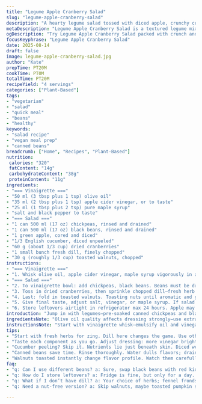 ```yaml
---
title: "Legume Apple Cranberry Salad"
slug: "legume-apple-cranberry-salad"
description: "A hearty legume salad tossed with diced apple, crunchy cucumber, dried cranberries, and toasted walnuts, dressed in a tangy maple cider vinaigrette. Adapted by swapping kidney beans for black beans and scallions for fresh dill to give a fresh herbal twist. Recipe emphasizes texture contrasts and balancing acidity with sweetness. Quick assembly, requires no cooking beyond can-open and rinse. Perfect for fast lunches or light dinners. Allergens avoided include gluten, dairy, eggs. Flexible ingredient swaps suggested."
metaDescription: "Legume Apple Cranberry Salad is a textured legume mix with apples, cucumbers, and walnuts dressed in a tangy vinaigrette."
ogDescription: "Try Legume Apple Cranberry Salad packed with crunch and flavor, easy to make and a fantastic light meal option."
focusKeyphrase: "Legume Apple Cranberry Salad"
date: 2025-08-14
draft: false
image: legume-apple-cranberry-salad.jpg
author: "Kate"
prepTime: PT20M
cookTime: PT0M
totalTime: PT20M
recipeYield: "4 servings"
categories: ["Plant-Based"]
tags:
- "vegetarian"
- "salad"
- "quick meal"
- "beans"
- "healthy"
keywords:
- "salad recipe"
- "vegan meal prep"
- "canned beans"
breadcrumb: ["Home", "Recipes", "Plant-Based"]
nutrition: 
 calories: "320"
 fatContent: "14g"
 carbohydrateContent: "38g"
 proteinContent: "11g"
ingredients:
- "=== Vinaigrette ==="
- "50 ml (3 tbsp plus 1 tsp) olive oil"
- "35 ml (2 tbsp plus 1 tsp) apple cider vinegar, or to taste"
- "25 ml (1 tbsp plus 2 tsp) pure maple syrup"
- "salt and black pepper to taste"
- "=== Salad ==="
- "1 can 500 ml (17 oz) chickpeas, rinsed and drained"
- "1 can 500 ml (17 oz) black beans, rinsed and drained"
- "1 green apple, cored and diced"
- "1/3 English cucumber, diced unpeeled"
- "60 g (about 1/3 cup) dried cranberries"
- "1 small bunch fresh dill, finely chopped"
- "30 g (roughly 1/3 cup) toasted walnuts, chopped"
instructions:
- "=== Vinaigrette ==="
- "1. Whisk olive oil, apple cider vinegar, maple syrup vigorously in a large bowl until glossy. Should coat back of spoon, slight thickness—shows emulsion forming; season well with salt and cracked black pepper. Taste carefully, adjust acidity or sweetness balancing both; raw vinegar harshness requires patient fine-tuning."
- "=== Salad ==="
- "2. To vinaigrette bowl: add chickpeas, black beans. Beans must be drained very well—water dilutes dressing, leads to limp texture; soak longer if needed in colander to dry. Add diced apple and cucumber—should be firm, not watery or soft. If you see juice pooling, pat dry."
- "3. Toss in dried cranberries, then sprinkle chopped dill—fresh herb swipes away monotony of beans, introduces unique herbaceous bite. Stir gently—avoid smashing soft apple cubes or skin puncture. The sound, a soft rustle, tells the salad's coming together."
- "4. Last: fold in toasted walnuts. Toasting nuts until aromatic and golden brown releases oils, crunch transforms salad. No raw nuts if you desire softer texture; swap for toasted pumpkin seeds in pinch."
- "5. Give final taste, adjust salt, vinegar, or maple syrup. If salad tastes muted, more acid will brighten. Too sharp, add drizzle olive oil or a pinch sugar. Serve immediately or chill 10 minutes to meld flavors but watch apple browning. Stir before serving."
- "6. Store leftovers airtight in refrigerator max 24 hours. Apple may soften over time, toss before eating to refresh textures."
introduction: "Jump in with legumes—pre-soaked canned chickpeas and black beans, rinsed until water runs clear, no slime. Dense pulses provide heft but can be dull alone. So you add crisp diced green apple for bite, cucumber for cool snap. Dried cranberries bring chewy sweet bursts; fresh dill replaces scallions for smoky herbal tweak—try it. Oil and cider vinegar dressing emulsifies slowly, must be whisked hard to hold together; texture thickens slightly, shiny. Toasted walnuts top off with earthy warmth and crunch. Timing mostly assembly, no cook heat needed; just attention to drying beans and cutting firmly textured produce. Skip peeling cucumber for nutrients and color contrast but dice evenly; uniform size for chew harmony. Keep ingredients cold, vinaigrette room temp. Combine in one bowl, toss gently but thoroughly. Salt and acid balance key—salty enough to season, acidic to brighten, sugar maple to soften sharp edges."
ingredientsNote: "Olive oil quality affects dressing strongly—use extra virgin with fragrant, peppery notes rather than light oils that disappear in salad. Apple cider vinegar has more complexity than white vinegar; use sparingly or it overwhelms. Maple syrup adds mellow sweetness versus honey or white sugar—substitute agave or light molasses carefully. Beans drained well avoid drowning other flavors and keep salad crisp; rinsing two or three times recommended. Black beans substitute red kidney beans—firmer flesh, slightly earthier. Dill replaced scallion for subtle mild aromatic; if unavailable use thinly sliced fennel fronds for anise notes. Walnuts toasted just before assembling release oils; beware burnt nuts which dull flavor and add bitterness. Dry nuts completely before chopping. Cranberries rehydrated in warm water 5 minutes if too tough and dry, then drained, soften chew."
instructionsNote: "Start with vinaigrette whisk—emulsify oil and vinegar until creamy and shiny. Watch texture; too fast overpower vinegar acidity makes bitter. Low and slow whisk. Add bean legumes next—important to dry thoroughly to avoid dressing thinning and resulting limp salad. Acid hits skin cells; moisture release softens apples and cucumbers; dice uniformly to control breakdown speed. Toss lightly after adding each ingredient—avoid crushing softer apple cubes or breaking beans. Use chopped dill sparingly; too much overtakes salad’s balance. Toast walnuts in dry pan until aromas rise, shaking pan often; burnt walnuts bitter, ruin final taste, so remove immediately once fragrant and golden. Final seasoning tweak after tossing entire salad—salt brings out bean flavor; vinegar brightens whole bowl; maple syrup rounds sharp edges making salad pleasantly balanced. Serve promptly for freshest textures—apple oxidation causes browning and softening if left too long. Refrigerate only if necessary, stirring before serving to redistribute dressing and refresh texture."
tips:
- "Start with fresh herbs for zing. Dill here changes the game. Use other herbs if you prefer. Basil, parsley can work too. Fresh herbs add depth, but don't overload."
- "Taste each component as you go. Adjust dressing: more vinegar brightens. Find balance between saltiness and acidity. Don't forget maple syrup rounds flavors."
- "Cucumber peeling? Skip it. Nutrients lie just beneath skin. Diced well, it features both crunch and color. Cut even pieces for best texture. Think uniform, think harmony."
- "Canned beans save time. Rinse thoroughly. Water dulls flavors; drain well. Overly wet beans dilute dressing leading to limp salad. Use a colander, let them sit."
- "Walnuts toasted instantly change flavor profile. Watch them carefully; they burn fast. Aroma tells you when they’re ready. Cool before chopping to preserve crunch."
faq:
- "q: Can I use different beans? a: Sure, swap black beans with red kidney beans. Slightly firmer texture. Chickpeas hold up well too."
- "q: How do I store leftovers? a: Fridge is fine, but only for a day. Toss before eating; helps redistributes dressing. Watch for apple browning, it happens."
- "q: What if I don’t have dill? a: Your choice of herbs; fennel fronds might work too. Lacks earthiness but adds unique anise notes."
- "q: Need a nut-free version? a: Skip walnuts, maybe toasted pumpkin seeds instead. They offer crunch without the allergy issues. Or just raise the herbs."

---
```

